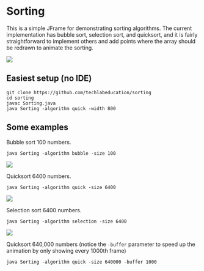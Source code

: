 # Sorting

This is a simple JFrame for demonstrating sorting algorithms. The current implementation has bubble sort, selection sort, and quicksort, and it is fairly straightforward to implement others and add points where the array should be redrawn to animate the sorting.

![](http://apcs.io/img/lab/sorting/quicksort.gif)

## Easiest setup (no IDE)

```
git clone https://github.com/techlabeducation/sorting
cd sorting
javac Sorting.java
java Sorting -algorithm quick -width 800
```

## Some examples

Bubble sort 100 numbers.
```
java Sorting -algorithm bubble -size 100
```

![](http://apcs.io/img/lab/sorting/bubblesort.gif)

Quicksort 6400 numbers.
```
java Sorting -algorithm quick -size 6400
```

![](http://apcs.io/img/lab/sorting/quicksort2.gif)

Selection sort 6400 numbers.
```
java Sorting -algorithm selection -size 6400
```

![](http://apcs.io/img/lab/sorting/selection.gif)

Quicksort 640,000 numbers (notice the `-buffer` parameter to speed up the animation by only showing every 1000th frame)
```
java Sorting -algorithm quick -size 640000 -buffer 1000
```
